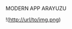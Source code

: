MODERN APP ARAYUZU

!([http://url/to/img.png](https://github.com/boreasus/AndroidOdev1/blob/master/image.png))
